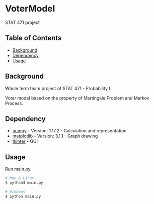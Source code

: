 # VoterModel
 STAT 471 project

## Table of Contents

- [Background](#background)
- [Dependency](#dependency)
- [Usage](#usage)

## Background
Whole term team project of STAT 471 - Probability I.

Voter model based on the property of Martingale Problem and Markov Process.

## Dependency
- [numpy](https://numpy.org/) - Version: 1.17.2 - Calculation and representation
- [matplotlib](https://matplotlib.org/) - Version: 3.1.1 - Graph drawing
- [tkinter](https://docs.python.org/3/library/tkinter.html) - GUI

## Usage
Run main.py.
```sh
# Mac & Linux
$ python3 main.py

# Windows
$ python main.py
```
